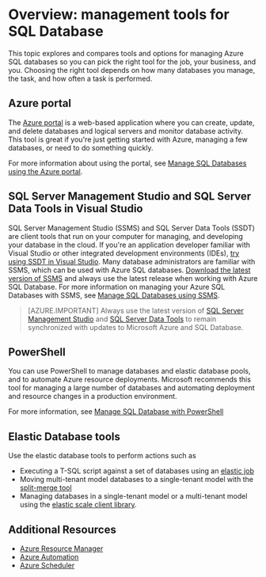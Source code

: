 <properties
    pageTitle="Overview: management tools for SQL Database | Microsoft Azure"
    description="Compares tools and options for managing Azure SQL Database"
    services="sql-database"
    documentationCenter=""
    authors="stevestein"
    manager="jhubbard"
    editor=""/>

<tags
    ms.service="sql-database"
    ms.workload="data-management"
    ms.tgt_pltfrm="na"
    ms.devlang="na"
    ms.topic="article"
    ms.date="10/24/2016"
    ms.author="sstein"/>

# <a name="overview-management-tools-for-sql-database"></a>Overview: management tools for SQL Database

This topic explores and compares tools and options for managing Azure SQL databases so you can pick the right tool for the job, your business, and you. Choosing the right tool depends on how many databases you manage, the task, and how often a task is performed.

## <a name="azure-portal"></a>Azure portal

The [Azure portal](https://portal.azure.com) is a web-based application where you can create, update, and delete databases and logical servers and monitor database activity. This tool is great if you're just getting started with Azure, managing a few databases, or need to do something quickly.

For more information about using the portal, see [Manage SQL Databases using the Azure portal](sql-database-manage-portal.md).

## <a name="sql-server-management-studio-and-sql-server-data-tools-in-visual-studio"></a>SQL Server Management Studio and SQL Server Data Tools in Visual Studio

SQL Server Management Studio (SSMS) and SQL Server Data Tools (SSDT) are client tools that run on your computer for managing, and developing your database in the cloud. If you're an application developer familiar with Visual Studio or other integrated development environments (IDEs), [try using SSDT in Visual Studio](https://msdn.microsoft.com/library/mt204009.aspx). Many database administrators are familiar with SSMS, which can be used with Azure SQL databases. [Download the latest version of SSMS](https://msdn.microsoft.com/library/mt238290) and always use the latest release when working with Azure SQL Database. For more information on managing your Azure SQL Databases with SSMS, see [Manage SQL Databases using SSMS](sql-database-manage-azure-ssms.md).

> [AZURE.IMPORTANT] Always use the latest version of [SQL Server Management Studio](https://msdn.microsoft.com/library/mt238290) and [SQL Server Data Tools](https://msdn.microsoft.com/library/mt204009.aspx) to remain synchronized with updates to Microsoft Azure and SQL Database.


## <a name="powershell"></a>PowerShell

You can use PowerShell to manage databases and elastic database pools, and to automate Azure resource deployments. Microsoft recommends this tool for managing a large number of databases and automating deployment and resource changes in a production environment.

For more information, see [Manage SQL Database with PowerShell](sql-database-manage-powershell.md)

## <a name="elastic-database-tools"></a>Elastic Database tools
Use the elastic database tools to perform actions such as 

* Executing a T-SQL script against a set of databases using an [elastic job](sql-database-elastic-jobs-overview.md)
* Moving multi-tenant model databases to a single-tenant model with the [split-merge tool](sql-database-elastic-scale-overview-split-and-merge.md)
* Managing databases in a single-tenant model or a multi-tenant model using the [elastic scale client library](sql-database-elastic-database-client-library.md).
 

## <a name="additional-resources"></a>Additional Resources

- [Azure Resource Manager](https://azure.microsoft.com/features/resource-manager/)
- [Azure Automation](https://azure.microsoft.com/documentation/services/automation/)
- [Azure Scheduler](https://azure.microsoft.com/documentation/services/scheduler/)